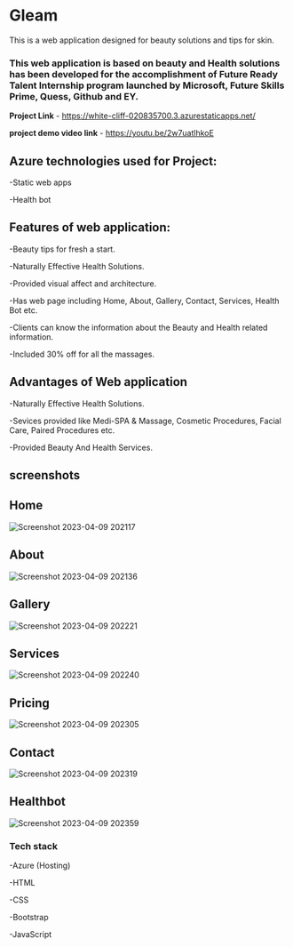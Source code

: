# Gleam
 
This is a web application designed for beauty solutions and tips for skin.

### This web application is based on beauty and Health solutions has been developed for the accomplishment of Future Ready Talent Internship program launched by Microsoft, Future Skills Prime, Quess, Github and EY.

**Project Link** - https://white-cliff-020835700.3.azurestaticapps.net/

**project demo video link** - https://youtu.be/2w7uatlhkoE

## Azure technologies used for Project:

-Static web apps

-Health bot

## Features of web application:
-Beauty tips for fresh a start.

-Naturally Effective Health Solutions.

-Provided visual affect and architecture. 

-Has web page including Home, About, Gallery, Contact, Services, Health Bot etc.

-Clients can know the information about the Beauty and Health related information.

-Included 30% off for all the massages.

## Advantages of Web application
-Naturally Effective Health Solutions.

-Sevices provided like Medi-SPA & Massage, Cosmetic Procedures, Facial Care, Paired Procedures etc.

-Provided Beauty And Health Services.


## screenshots

## Home
![Screenshot 2023-04-09 202117](https://user-images.githubusercontent.com/109936304/230780343-2e7c1b2f-aa7a-4935-b34a-2a61ea5c2f08.png)

## About
![Screenshot 2023-04-09 202136](https://user-images.githubusercontent.com/109936304/230780384-e8283d2e-6b54-4ebc-8e8a-99cb4d84f8ac.png)

## Gallery
![Screenshot 2023-04-09 202221](https://user-images.githubusercontent.com/109936304/230780435-270988fa-9908-4425-aa82-55109dfa26f7.png)

## Services
![Screenshot 2023-04-09 202240](https://user-images.githubusercontent.com/109936304/230780461-e2e5e0d6-2831-422f-8d74-5296f6b7365d.png)

## Pricing
![Screenshot 2023-04-09 202305](https://user-images.githubusercontent.com/109936304/230780558-788dcec1-97bb-4762-a783-a6d6b873dcba.png)

## Contact
![Screenshot 2023-04-09 202319](https://user-images.githubusercontent.com/109936304/230780583-ac39a006-d77e-47c6-a09c-4d1922abe513.png)

## Healthbot
![Screenshot 2023-04-09 202359](https://user-images.githubusercontent.com/109936304/230780613-4ba2a723-e9d5-4fea-b3cd-cfbcb513ba9b.png)


### Tech stack

-Azure (Hosting)

-HTML

-CSS

-Bootstrap

-JavaScript













